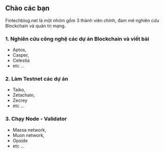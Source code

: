## Chào các bạn

Fintechblog.net là một nhóm gồm 3 thành viên chính, đam mê nghiên cứu Blockchain và quản trị mạng.

### 1. Nghiên cứu công nghệ các dự án Blockchain và viết bài
* Aptos, 
* Casper, 
* Celestia
* etc ...

### 2. Làm Testnet các dự án
* Taiko, 
* Zetachain, 
* Zecrey
* etc ...

### 3. Chạy Node - Validator
* Massa network, 
* Muon network, 
* Opside
* etc ...

